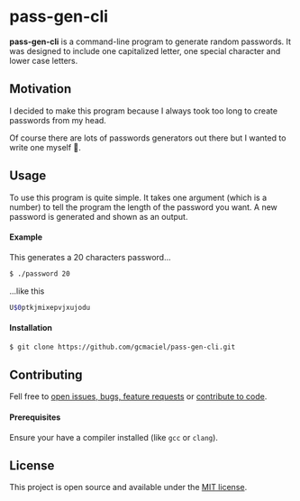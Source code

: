 # pass-gen-cli

**pass-gen-cli** is a command-line program to generate random passwords. It was designed to include one capitalized letter, one special character and lower case letters.

## Motivation

I decided to make this program because I always took too long to create passwords from my head.

Of course there are lots of passwords generators out there but I wanted to write one myself :slightly_smiling_face:.

## Usage

To use this program is quite simple. It takes one argument (which is a number) to tell the program the length of the password you want. A new password is generated and shown as an output.

#### Example

This generates a 20 characters password...
```bash
$ ./password 20
```
...like this
```bash
U$0ptkjmixepvjxujodu
```

#### Installation

```bash
$ git clone https://github.com/gcmaciel/pass-gen-cli.git
```

## Contributing

Fell free to [open issues, bugs, feature requests](https://github.com/gcmaciel/pass-gen-cli/issues) or [contribute to code](https://github.com/gcmaciel/pass-gen-cli/pulls).

#### Prerequisites

Ensure your have a compiler installed (like `gcc` or `clang`).

## License

This project is open source and available under the [MIT license](LICENSE).

